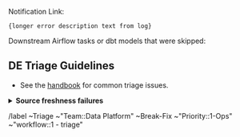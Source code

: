 <!-- Subject format should be: YYYY-MM-DD | task name | Error line from log-->
<!-- example: 2020-05-15 | dbt-non-product-models-run | Database Error in model sheetload_manual_downgrade_dotcom_tracking -->
<!-- example: 2020-05-15 | monte-carlo-data | raw:snapshots - anomalies found in table netsuite_entity_snapshots | 35h since update -->

Notification Link: <!-- link to airflow log with error / Monte Carlo incident -->

```
{longer error description text from log}
```

Downstream Airflow tasks or dbt models that were skipped: <!-- None -->
  <!-- list any downstream tasks that were skipped because of this error -->


## DE Triage Guidelines

* See the [handbook](https://about.gitlab.com/handbook/business-technology/data-team/how-we-work/triage/#triage-common-issues) for common triage issues.

<details>
<summary><b>Source freshness failures</b></summary>

1. [ ] Confirm that there are no errors in our process which could be a cause. If there are no errors it is likely an external failure. 
2. [ ] Check the [source contact spreadsheet](https://docs.google.com/spreadsheets/d/1VKvqyn7wy6HqpWS9T3MdPnE6qbfH2kGPQDFg2qPcp6U/edit#gid=0) for details on who to contact to assist 
3. [ ] Add the label with the source to this issue.
4. [ ] In case the notification comes from Monte Carlo, investigate within the platform and if necessary, open an issue on GitLab. There is a possibility of quick-triaging Monte Carlo related incidents by reacting directly to the incident notification on Slack. You can mark the incident as `Fixed`, `Expected`, `False Positive`, `No Action Needed` or `Investigating`. 

 
</details>



/label ~Triage ~"Team::Data Platform" ~Break-Fix ~"Priority::1-Ops" ~"workflow::1 - triage"
